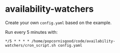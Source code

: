 # availability-watchers

Create your own `config.yaml` based on the example.

Run every 5 minutes with:

```
*/5 * * * * /home/popcornisgood/code/availability-watchers/cron_script.sh config.yaml
```
